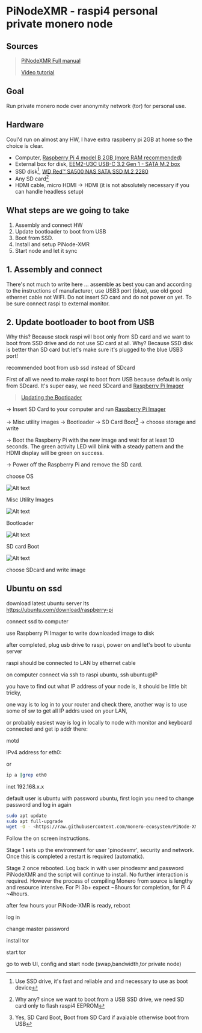 # PiNodeXMR - raspi4 personal private monero node

## Sources

>[PiNodeXMR Full manual](https://github.com/monero-ecosystem/PiNode-XMR/wiki/Manual#setup)
>
>[Video tutorial](https://youtu.be/riK8t_4llXw)

## Goal

Run private monero node over anonymity network (tor) for personal use.

## Hardware

Coul'd run on almost any HW, I have extra raspberry pi 2GB at home so the choice is clear.

- Computer, [Raspberry Pi 4 model B 2GB (more RAM recommended)](https://www.raspberrypi.com/products/raspberry-pi-4-model-b/)
- External box for disk, [EEM2-U3C USB-C 3.2 Gen 1 - SATA M.2 box](https://www.axagon.eu/en/produkty/eem2-u3c)
- SSD disk[^1], [WD Red™ SA500 NAS SATA SSD M.2 2280](https://www.westerndigital.com/products/internal-drives/wd-red-sata-m-2-ssd#WDS500G1R0B)
- Any SD card[^2]
- HDMI cable, micro HDMI -> HDMI (it is not absolutely necessary if you can handle headless setup)

[^1]: Use SSD drive, it's fast and reliable and and necessary to use as boot device
[^2]: Why any? since we want to boot from a USB SSD drive, we need SD card only to flash raspi4 EEPROM

## What steps are we going to take

1. Assembly and connect HW
2. Update bootloader to boot from USB
3. Boot from SSD.
4. Install and setup PiNode-XMR
5. Start node and let it sync

## 1. Assembly and connect

There's not much to write here ... assemble as best you can and according to the instructions of manufacturer,
use USB3 port (blue), use old good ethernet cable not WIFI. Do not insert SD card and do not power on yet.
To be sure connect raspi to external monitor.

## 2. Update bootloader to boot from USB

Why this? Because stock raspi will boot only from SD card and we want to boot from SSD drive and do not use SD card at all.
Why? Because SSD disk is better than SD card but let's make sure it's plugged to the blue USB3 port!

recommended boot from usb ssd instead of SDcard

First of all we need to make raspi to boot from USB because default is only from SDcard.
It's super easy, we need SDcard and [Raspberry Pi Imager](https://www.raspberrypi.com/software/)
> [Updating the Bootloader](https://www.raspberrypi.com/documentation/computers/raspberry-pi.html#updating-the-bootloader)

-> Insert SD Card to your computer and run [Raspberry Pi Imager](https://www.raspberrypi.com/software/)

-> Misc utility images -> Bootloader -> SD Card Boot[^3] -> choose storage and write

-> Boot the Raspberry Pi with the new image and wait for at least 10 seconds. The green activity LED will blink with a steady pattern and the HDMI display will be green on success.

-> Power off the Raspberry Pi and remove the SD card.

[^3]: Yes, SD Card Boot, Boot from SD Card if avaiable otherwise boot from USB

choose OS

![Alt text](images/snip1.png)

Misc Utility Images

![Alt text](images/snip2.png)

Bootloader

![Alt text](images/snip3.png)

SD card Boot

![Alt text](images/snip4.png)

choose SDcard and write image

## Ubuntu on ssd

download latest ubuntu server lts  
<https://ubuntu.com/download/raspberry-pi>

connect ssd to computer

use Raspberry Pi Imager to write downloaded image to disk

after completed, plug usb drive to raspi, power on and let's boot to ubuntu server

raspi should be connected to LAN by ethernet cable

on computer connect via ssh to raspi ubuntu, ssh ubuntu@IP

you have to find out what IP address of your node is, it should be little bit tricky,

one way is to log in to your router and check there, another way is to use some of sw to get all IP addrs used on your LAN,

or probably easiest way is log in locally to node with monitor and keyboard connected and get ip addr there:

motd

IPv4 address for eth0:

or

```bash
ip a |grep eth0
```

inet 192.168.x.x

default user is ubuntu with password ubuntu, first login you need to change password and log in again

```bash
sudo apt update
sudo apt full-upgrade
wget -O - <https://raw.githubusercontent.com/monero-ecosystem/PiNode-XMR/master/Install-PiNode-XMR.sh> | bash
```

Follow the on screen instructions.

Stage 1 sets up the environment for user 'pinodexmr', security and network. Once this is completed a restart is required (automatic).

Stage 2 once rebooted. Log back in with user pinodexmr and password PiNodeXMR and the script will continue to install. No further interaction is required. However the process of compiling Monero from source is lengthy and resource intensive. For Pi 3b+ expect ~8hours for completion, for Pi 4 ~4hours.

after few hours your PiNode-XMR is ready, reboot

log in

change master password

install tor

start tor

go to web UI, config and start node (swap,bandwidth,tor private node)
